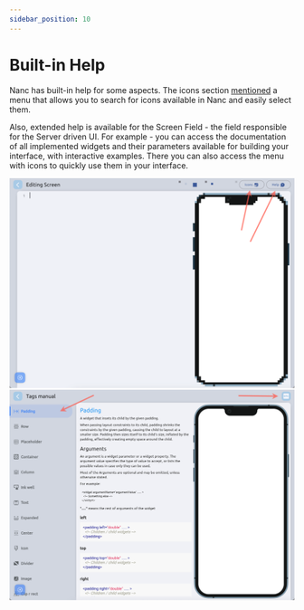 ```yaml
---
sidebar_position: 10
---
```


# Built-in Help

Nanc has built-in help for some aspects. The icons section [mentioned](./packages/icons#utils) a menu that allows you to search for icons available in Nanc and easily select them.

Also, extended help is available for the Screen Field - the field responsible for the Server driven UI.
For example - you can access the documentation of all implemented widgets and their parameters available for building your interface, with interactive examples. There you can also access the menu with icons to quickly use them in your interface.

![Screen Field Help Buttons](../static/screenshots/screen_field_help_buttons.png)
![Screen Field Tags Help](../static/screenshots/screen_field_tags_help.png)
